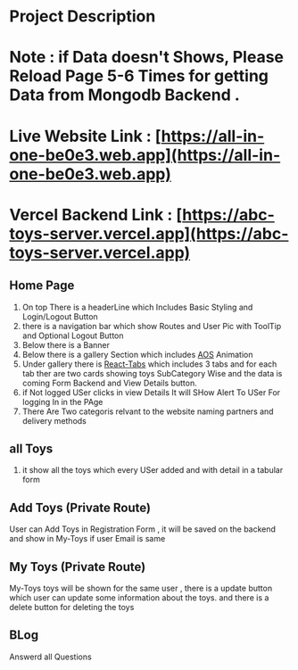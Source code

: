 # Project Description
# Note : if Data doesn't Shows,  Please Reload Page 5-6 Times for getting Data from Mongodb Backend .
# Live Website Link : [https://all-in-one-be0e3.web.app](https://all-in-one-be0e3.web.app)
# Vercel Backend Link : [https://abc-toys-server.vercel.app](https://abc-toys-server.vercel.app)
## Home Page 
1. On top There is a headerLine which Includes Basic Styling and Login/Logout Button
2. there is a navigation bar which show Routes and User Pic with ToolTip and Optional Logout Button
3. Below there is a Banner
4. Below there is a gallery Section which includes [AOS](https://www.npmjs.com/package/aos) Animation
5. Under gallery there is [React-Tabs](https://www.npmjs.com/package/react-tabs) which includes 3 tabs and for each tab ther are two cards showing toys SubCategory Wise and the data is coming Form Backend and View Details button.
6. if Not logged USer clicks in view Details It will SHow Alert To USer For logging In in the PAge
7. There Are Two categoris relvant to the website naming partners and delivery methods
## all Toys
1. it show all the toys which every USer added and with detail in a tabular form 
## Add Toys (Private Route)
User can Add Toys in Registration Form , it will be saved on the backend and show in My-Toys if user Email is same
## My Toys (Private Route)
My-Toys toys will be shown for the same user , there is a update button which user can update some information about the toys. and there is a delete button for deleting the toys
## BLog
Answerd all Questions